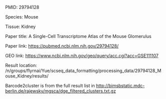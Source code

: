 PMID: 29794128

Species: Mouse

Tissue: Kidney

Paper title: A Single-Cell Transcriptome Atlas of the Mouse Glomerulus

Paper link: https://pubmed.ncbi.nlm.nih.gov/29794128/

GEO link: https://www.ncbi.nlm.nih.gov/geo/query/acc.cgi?acc=GSE111107

Result location: /n/groups/flyrnai/Yue/scseq_data_formatting/processing_data/29794128_Mouse_Kidney/results/

Barcode2cluster is from the full result list in http://bimsbstatic.mdc-berlin.de/rajewsky/mgsca/dge_filtered_clusters.txt.gz

